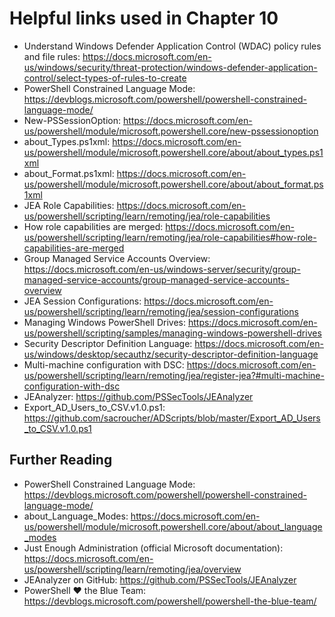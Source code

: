 # Helpful links used in Chapter 10
- Understand Windows Defender Application Control (WDAC) policy rules and file rules: https://docs.microsoft.com/en-us/windows/security/threat-protection/windows-defender-application-control/select-types-of-rules-to-create
- PowerShell Constrained Language Mode: https://devblogs.microsoft.com/powershell/powershell-constrained-language-mode/
- New-PSSessionOption: https://docs.microsoft.com/en-us/powershell/module/microsoft.powershell.core/new-pssessionoption
- about_Types.ps1xml: https://docs.microsoft.com/en-us/powershell/module/microsoft.powershell.core/about/about_types.ps1xml
- about_Format.ps1xml: https://docs.microsoft.com/en-us/powershell/module/microsoft.powershell.core/about/about_format.ps1xml
- JEA Role Capabilities: https://docs.microsoft.com/en-us/powershell/scripting/learn/remoting/jea/role-capabilities
- How role capabilities are merged: https://docs.microsoft.com/en-us/powershell/scripting/learn/remoting/jea/role-capabilities#how-role-capabilities-are-merged
- Group Managed Service Accounts Overview: https://docs.microsoft.com/en-us/windows-server/security/group-managed-service-accounts/group-managed-service-accounts-overview
- JEA Session Configurations: https://docs.microsoft.com/en-us/powershell/scripting/learn/remoting/jea/session-configurations
- Managing Windows PowerShell Drives: https://docs.microsoft.com/en-us/powershell/scripting/samples/managing-windows-powershell-drives
- Security Descriptor Definition Language: https://docs.microsoft.com/en-us/windows/desktop/secauthz/security-descriptor-definition-language
- Multi-machine configuration with DSC: https://docs.microsoft.com/en-us/powershell/scripting/learn/remoting/jea/register-jea?#multi-machine-configuration-with-dsc
- JEAnalyzer: https://github.com/PSSecTools/JEAnalyzer
- Export_AD_Users_to_CSV.v1.0.ps1: https://github.com/sacroucher/ADScripts/blob/master/Export_AD_Users_to_CSV.v1.0.ps1


## Further Reading
- PowerShell Constrained Language Mode: https://devblogs.microsoft.com/powershell/powershell-constrained-language-mode/
- about_Language_Modes: https://docs.microsoft.com/en-us/powershell/module/microsoft.powershell.core/about/about_language_modes
- Just Enough Administration (official Microsoft documentation): https://docs.microsoft.com/en-us/powershell/scripting/learn/remoting/jea/overview
- JEAnalyzer on GitHub: https://github.com/PSSecTools/JEAnalyzer
- PowerShell ♥ the Blue Team: https://devblogs.microsoft.com/powershell/powershell-the-blue-team/
